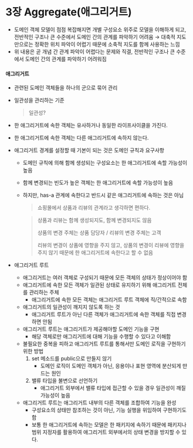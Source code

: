 # 3장 Aggregate\(애그리거트\)

* 도메인 객체 모델이 점점 복잡해지면 개별 구성요소 위주로 모델을 이해하게 되고, 전반적인 구조나 큰 수준에서 도메인 간의 관계를 파악하기 어려움 → 대축적 지도만으로는 정확한 위치 파악이 어렵기 때문에 소축적 지도를 함께 사용하는 느낌 
* 위 내용은 곧 개념 간 관계 파악이 어렵다는 문제와 직결, 전반적인 구조나 큰 수준에서 도메인 간의 관계를 파악하기 어려워짐

#### 애그리거트

* 관련된 도메인 객체들을 하나의 군으로 묶어 관리
* 일관성을 관리하는 기준

  > 일관성?

* 한 애그리거트에 속한 객체는 유사하거나 동일한 라이프사이클을 가진다.
* 한 애그리거트에 속한 객체는 다른 애그리거트에 속하지 않는다.
* 애그리거트 경계를 설정할 때 기본이 되는 것은 도메인 규칙과 요구사항
  * 도메인 규칙에 의해 함께 생성되는 구성요소는 한 애그리거트에 속할 가능성이 높음
  * 함께 변경되는 빈도가 높은 객체는 한 애그리거트에 속할 가능성이 높음
  * 하지만,  has-a 관계에 속한다고 반드시 같은 애그리거트에 속하는 것은 아님

    > 쇼핑몰에서 상품과 리뷰의 관계라고 생각하면 편하다.

    > 상품과 리뷰는 함께 생성되지도, 함께 변경되지도 않음
    >
    > 상품의 변경 주체는 상품 담당자 / 리뷰의 변경 주체는 고객
    >
    > 리뷰의 변경이 상품에 영향을 주지 않고, 상품의 변경이 리뷰에 영향을 주지 않기 때문에 한 애그리거트에 속한다고 할 수 없음
* 애그리거트 루트
  * 애그리거트는 여러 객체로 구성되기 때문에 모든 객체의 상태가 정상이어야 함
  * 애그리거트에 속한 모든 객체가 일관된 상태로 유지하기 위해 애그리거트 전체를 관리하는 주체
    * 애그리거트에 속한 모든 객체는 애그리거트 루트 객체에 직/간적으로 속함 
  * 애그리거트의 일관성이 깨지지 않도록 하는 것
    * 애그리거트 루트가 아닌 다른 객체가 애그리거트에 속한 객체를 직접 변경하면 안됨 
  * 애그리거트 루트는 애그리거트가 제공해야할 도메인 기능을 구현
    * 해당 객체로만 애그리거트에 대해 기능을 수행할 수 있다고 이해함 
  * 불필요한 중복을 피하고 애그리거트 루트를 통해서만 도메인 로직을  구현하기 위한 방법
    1. set 메소드를 public으로 만들지 않기
       * 도메인 로직이 도메인 객체가 아닌, 응용이나 표현 영역에 분산되게 만드는 원인
    2. 밸류 타입을 불변으로 선언하기
       * 애그리거트 외부에서 밸류 타입에 접근할 수 있을 경우 일관성이 깨질 가능성이 높음 
  * 애그리거트 루트는 애그리거트 내부의 다른 객체를 조합하여 기능을 완성
    * 구성요소의 상태만 참조하는 것이 아닌, 기능 실행을 위임하여 구현하기도  함
    * 보통 한 애그리거트에 속하는 모델은 한 패키지에 속하기 때문에 패키지나 범위 지정자를 활용하여 애그리거트 외부에서의 상태 변경을 방지할 수 있다.

